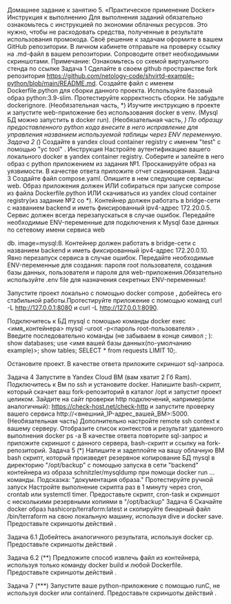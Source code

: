Домашнее задание к занятию 5. «Практическое применение Docker»
Инструкция к выполнению
Для выполнения заданий обязательно ознакомьтесь с инструкцией по экономии облачных ресурсов. Это нужно, чтобы не расходовать средства, полученные в результате использования промокода.
Своё решение к задачам оформите в вашем GitHub репозитории.
В личном кабинете отправьте на проверку ссылку на .md-файл в вашем репозитории.
Сопроводите ответ необходимыми скриншотами.
Примечание: Ознакомьтесь со схемой виртуального стенда по ссылке
Задача 1
Сделайте в своем github пространстве fork репозитория https://github.com/netology-code/shvirtd-example-python/blob/main/README.md.
Создайте файл с именем Dockerfile.python для сборки данного проекта. Используйте базовый образ python:3.9-slim. Протестируйте корректность сборки. Не забудьте dockerignore.
(Необязательная часть, *) Изучите инструкцию в проекте и запустите web-приложение без использования docker в venv. (Mysql БД можно запустить в docker run).
(Необязательная часть, *) По образцу предоставленного python кода внесите в него исправление для управления названием используемой таблицы через ENV переменную.
Задача 2 (*)
Создайте в yandex cloud container registry с именем "test" с помощью "yc tool" . Инструкция
Настройте аутентификацию вашего локального docker в yandex container registry.
Соберите и залейте в него образ с python приложением из задания №1.
Просканируйте образ на уязвимости.
В качестве ответа приложите отчет сканирования.
Задача 3
Создайте файл compose.yaml. Опишите в нем следующие сервисы:
web. Образ приложения должен ИЛИ собираться при запуске compose из файла Dockerfile.python ИЛИ скачиваться из yandex cloud container registry(из задание №2 со *). Контейнер должен работать в bridge-сети с названием backend и иметь фиксированный ipv4-адрес 172.20.0.5. Сервис должен всегда перезапускаться в случае ошибок. Передайте необходимые ENV-переменные для подключения к Mysql базе данных по сетевому имени сервиса web

db. image=mysql:8. Контейнер должен работать в bridge-сети с названием backend и иметь фиксированный ipv4-адрес 172.20.0.10. Явно перезапуск сервиса в случае ошибок. Передайте необходимые ENV-переменные для создания: пароля root пользователя, создания базы данных, пользователя и пароля для web-приложения.Обязательно используйте .env file для назначения секретных ENV-переменных!

Запустите проект локально с помощью docker compose , добейтесь его стабильной работы.Протестируйте приложение с помощью команд curl -L http://127.0.0.1:8080 и curl -L http://127.0.0.1:8090.

Подключитесь к БД mysql с помощью команды docker exec <имя_контейнера> mysql -uroot -p<пароль root-пользователя> . Введите последовательно команды (не забываем в конце символ ; ): show databases; use <имя вашей базы данных(по-умолчанию example)>; show tables; SELECT * from requests LIMIT 10;.

Остановите проект. В качестве ответа приложите скриншот sql-запроса.

Задача 4
Запустите в Yandex Cloud ВМ (вам хватит 2 Гб Ram).
Подключитесь к Вм по ssh и установите docker.
Напишите bash-скрипт, который скачает ваш fork-репозиторий в каталог /opt и запустит проект целиком.
Зайдите на сайт проверки http подключений, например(или аналогичный): https://check-host.net/check-http и запустите проверку вашего сервиса http://<внешний_IP-адрес_вашей_ВМ>:5000.
(Необязательная часть) Дополнительно настройте remote ssh context к вашему серверу. Отобразите список контекстов и результат удаленного выполнения docker ps -a
В качестве ответа повторите sql-запрос и приложите скриншот с данного сервера, bash-скрипт и ссылку на fork-репозиторий.
Задача 5 (*)
Напишите и задеплойте на вашу облачную ВМ bash скрипт, который произведет резервное копирование БД mysql в директорию "/opt/backup" с помощью запуска в сети "backend" контейнера из образа schnitzler/mysqldump при помощи docker run ... команды. Подсказка: "документация образа."
Протестируйте ручной запуск
Настройте выполнение скрипта раз в 1 минуту через cron, crontab или systemctl timer.
Предоставьте скрипт, cron-task и скриншот с несколькими резервными копиями в "/opt/backup"
Задача 6
Скачайте docker образ hashicorp/terraform:latest и скопируйте бинарный файл /bin/terraform на свою локальную машину, используя dive и docker save. Предоставьте скриншоты действий .

Задача 6.1
Добейтесь аналогичного результата, используя docker cp.
Предоставьте скриншоты действий .

Задача 6.2 (**)
Предложите способ извлечь файл из контейнера, используя только команду docker build и любой Dockerfile.
Предоставьте скриншоты действий .

Задача 7 (***)
Запустите ваше python-приложение с помощью runC, не используя docker или containerd.
Предоставьте скриншоты действий .
